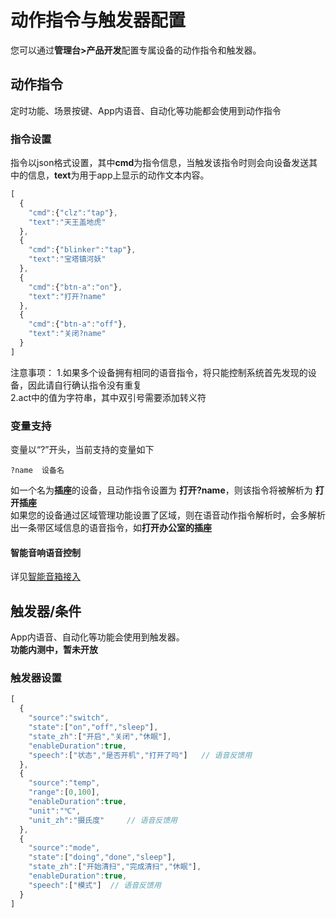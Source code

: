 # 动作指令与触发器配置  
您可以通过**管理台>产品开发**配置专属设备的动作指令和触发器。

## 动作指令  
定时功能、场景按键、App内语音、自动化等功能都会使用到动作指令  
### 指令设置  
指令以json格式设置，其中**cmd**为指令信息，当触发该指令时则会向设备发送其中的信息，**text**为用于app上显示的动作文本内容。  
```javascript
[
  {
    "cmd":{"clz":"tap"},
    "text":"天王盖地虎"
  },
  {
    "cmd":{"blinker":"tap"},
    "text":"宝塔镇河妖"
  },
  {
    "cmd":{"btn-a":"on"},
    "text":"打开?name"
  },
  {
    "cmd":{"btn-a":"off"},
    "text":"关闭?name"
  }
]
```
注意事项：
1.如果多个设备拥有相同的语音指令，将只能控制系统首先发现的设备，因此请自行确认指令没有重复  
2.act中的值为字符串，其中双引号需要添加转义符  

### 变量支持
变量以“?”开头，当前支持的变量如下    
```
?name  设备名
```
如一个名为**插座**的设备，且动作指令设置为 **打开?name**，则该指令将被解析为 **打开插座**  
如果您的设备通过区域管理功能设置了区域，则在语音动作指令解析时，会多解析出一条带区域信息的语音指令，如**打开办公室的插座**  

#### 智能音响语音控制  
详见[智能音箱接入](?file=004-特有功能/00-智能音箱接入 "智能音箱接入")  


## 触发器/条件  
App内语音、自动化等功能会使用到触发器。  
**功能内测中，暂未开放**  
### 触发器设置

```javascript
[
  {
    "source":"switch",
    "state":["on","off","sleep"],
    "state_zh":["开启","关闭","休眠"], 
    "enableDuration":true,
    "speech":["状态","是否开机","打开了吗"]   // 语音反馈用
  },
  {
    "source":"temp",
    "range":[0,100],
    "enableDuration":true,
    "unit":"℃",
    "unit_zh":"摄氏度"     // 语音反馈用
  },
  {
    "source":"mode",
    "state":["doing","done","sleep"],
    "state_zh":["开始清扫","完成清扫","休眠"], 
    "enableDuration":true,
    "speech":["模式"]  // 语音反馈用
  }
]
```
